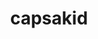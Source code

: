 ---
id: 951
title: capsakid
types: [grass]
image: https://raw.githubusercontent.com/PokeAPI/sprites/master/sprites/pokemon/951.png
---
